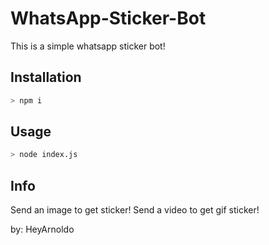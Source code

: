 # WhatsApp-Sticker-Bot
 This is a simple whatsapp sticker bot! 

## Installation
```bash
> npm i
```

## Usage
```bash
> node index.js
```

## Info

Send an image to get sticker!
Send a video to get gif sticker!

by: HeyArnoldo

